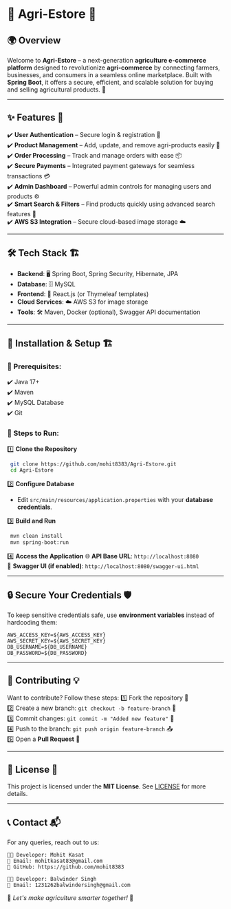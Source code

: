 # 🌾 Agri-Estore 🚀


## 🌍 Overview
Welcome to **Agri-Estore** – a next-generation **agriculture e-commerce platform** designed to revolutionize **agri-commerce** by connecting farmers, businesses, and consumers in a seamless online marketplace. Built with **Spring Boot**, it offers a secure, efficient, and scalable solution for buying and selling agricultural products. 🌱

---

## ✨ Features 🚀
✔️ **User Authentication** – Secure login & registration 🔐  
✔️ **Product Management** – Add, update, and remove agri-products easily 🌾  
✔️ **Order Processing** – Track and manage orders with ease 📦  
✔️ **Secure Payments** – Integrated payment gateways for seamless transactions 💳  
✔️ **Admin Dashboard** – Powerful admin controls for managing users and products ⚙️  
✔️ **Smart Search & Filters** – Find products quickly using advanced search features 🔎  
✔️ **AWS S3 Integration** – Secure cloud-based image storage ☁️  

---

## 🛠️ Tech Stack 🏗️
- **Backend**: 🖥️ Spring Boot, Spring Security, Hibernate, JPA
- **Database**: 🗄️ MySQL
- **Frontend**: 🎨 React.js (or Thymeleaf templates)
- **Cloud Services**: ☁️ AWS S3 for image storage
- **Tools**: 🛠️ Maven, Docker (optional), Swagger API documentation

---

## 🚀 Installation & Setup 🏗️
### 🔹 Prerequisites:
✔️ Java 17+  
✔️ Maven  
✔️ MySQL Database  
✔️ Git  

### 🔹 Steps to Run:
1️⃣ **Clone the Repository**
```bash
 git clone https://github.com/mohit8383/Agri-Estore.git
 cd Agri-Estore
```
2️⃣ **Configure Database**
- Edit `src/main/resources/application.properties` with your **database credentials**.

3️⃣ **Build and Run**
```bash
 mvn clean install
 mvn spring-boot:run
```

4️⃣ **Access the Application**
🌐 **API Base URL**: `http://localhost:8080`  
📜 **Swagger UI (if enabled)**: `http://localhost:8080/swagger-ui.html`

---

## 🔒 Secure Your Credentials 🛡️
To keep sensitive credentials safe, use **environment variables** instead of hardcoding them:
```properties
AWS_ACCESS_KEY=${AWS_ACCESS_KEY}
AWS_SECRET_KEY=${AWS_SECRET_KEY}
DB_USERNAME=${DB_USERNAME}
DB_PASSWORD=${DB_PASSWORD}
```

---

## 🤝 Contributing 💡
Want to contribute? Follow these steps:
1️⃣ Fork the repository 🍴  
2️⃣ Create a new branch: `git checkout -b feature-branch` 🌿  
3️⃣ Commit changes: `git commit -m "Added new feature"` 💾  
4️⃣ Push to the branch: `git push origin feature-branch` 📤  
5️⃣ Open a **Pull Request** 📩  

---

## 📜 License 📄
This project is licensed under the **MIT License**. See [LICENSE](LICENSE) for more details.

---

## 📞 Contact 📬
For any queries, reach out to us:
```plaintext
👨‍💻 Developer: Mohit Kasat
📧 Email: mohitkasat83@gmail.com
🔗 GitHub: https://github.com/mohit8383

👨‍💻 Developer: Balwinder Singh
📧 Email: 1231262balwindersingh@gmail.com
```  
🚀 *Let's make agriculture smarter together!* 🌱

